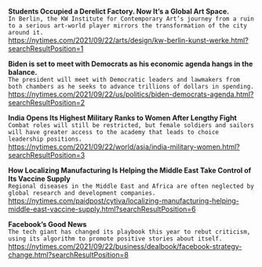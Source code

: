 **Students Occupied a Derelict Factory. Now It’s a Global Art Space.**\
`In Berlin, the KW Institute for Contemporary Art’s journey from a ruin to a serious art-world player mirrors the transformation of the city around it.`\
https://nytimes.com/2021/09/22/arts/design/kw-berlin-kunst-werke.html?searchResultPosition=1

**Biden is set to meet with Democrats as his economic agenda hangs in the balance.**\
`The president will meet with Democratic leaders and lawmakers from both chambers as he seeks to advance trillions of dollars in spending.`\
https://nytimes.com/2021/09/22/us/politics/biden-democrats-agenda.html?searchResultPosition=2

**India Opens Its Highest Military Ranks to Women After Lengthy Fight**\
`Combat roles will still be restricted, but female soldiers and sailors will have greater access to the academy that leads to choice leadership positions.`\
https://nytimes.com/2021/09/22/world/asia/india-military-women.html?searchResultPosition=3

**How Localizing Manufacturing Is Helping the Middle East Take Control of Its Vaccine Supply**\
`Regional diseases in the Middle East and Africa are often neglected by global research and development companies.`\
https://nytimes.com/paidpost/cytiva/localizing-manufacturing-helping-middle-east-vaccine-supply.html?searchResultPosition=6

**Facebook’s Good News**\
`The tech giant has changed its playbook this year to rebut criticism, using its algorithm to promote positive stories about itself.`\
https://nytimes.com/2021/09/22/business/dealbook/facebook-strategy-change.html?searchResultPosition=8


